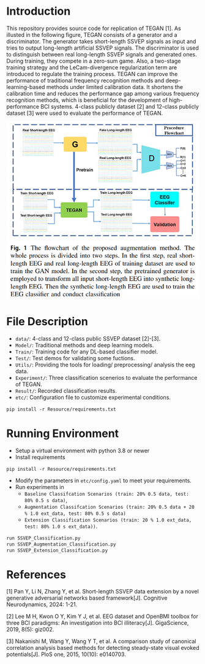 # Introduction
This repository provides source code for replication of TEGAN [1]. As illusted in the following figure, TEGAN consists of a generator and a discriminator. The generator takes short-length SSVEP signals as input and tries to output long-length artificial SSVEP signals. The discriminator is used to distinguish between real long-length SSVEP signals and generated ones. During training, they compete in a zero-sum game. Also, a two-stage training strategy and the LeCam-divergence regularization term are introduced to regulate the training process. TEGAN can improve the performance of traditional frequency recognition methods and deep- learning-based methods under limited calibration data. It shortens the calibration time and reduces the performance gap among various frequency recognition methods, which is beneficial for the development of high-performance BCI systems. 4-class publicly dataset [2] and 12-class publicly dataset [3] were used to evaluate the performance of TEGAN. 

![image](TEGAN_Flowchart.png)

# File Description
- `data/`: 4-class and 12-class public SSVEP dataset [2]-[3].
- `Model/`: Traditional methods and deep learning models.
- `Train/`: Training code for any DL-based classifier model.
- `Test/`: Test demos for validating some fuctions.
- `Utils/`: Providing the tools for loading/ preprocessing/ analysis the eeg data.
- `Experiment/`: Three classification scenerios to evaluate the performance of TEGAN.
- `Result/`: Recorded classification results.
- `etc/`: Configuration file to customize experimental conditions.

```
pip install -r Resource/requirements.txt
```

# Running Environment
* Setup a virtual environment with python 3.8 or newer
* Install requirements

```
pip install -r Resource/requirements.txt
```

* Modify the parameters in `etc/config.yaml` to meet your requirements.  
* Run experiments in
  * `Baseline Classifcation Scenarios (train: 20% 0.5 data, test: 80% 0.5 s data)`, 
  * `Augmentation Classifcation Scenarios (train: 20% 0.5 data + 20 % 1.0 ext_data, test: 80% 0.5 s data)`
  * `Extension Classification Scenarios (train: 20 % 1.0 ext_data, test: 80% 1.0 s ext_data))`.  

```
run SSVEP_Classification.py
run SSVEP_Augmentation_Classification.py
run SSVEP_Extension_Classification.py
```



# References
[1] Pan Y, Li N, Zhang Y, et al. Short-length SSVEP data extension by a novel generative adversarial networks based framework[J]. Cognitive Neurodynamics, 2024: 1-21.

[2] Lee M H, Kwon O Y, Kim Y J, et al. EEG dataset and OpenBMI toolbox for three BCI paradigms: An investigation into BCI illiteracy[J]. GigaScience, 2019, 8(5): giz002.

[3] Nakanishi M, Wang Y, Wang Y T, et al. A comparison study of canonical correlation analysis based methods for detecting steady-state visual evoked potentials[J]. PloS one, 2015, 10(10): e0140703.

